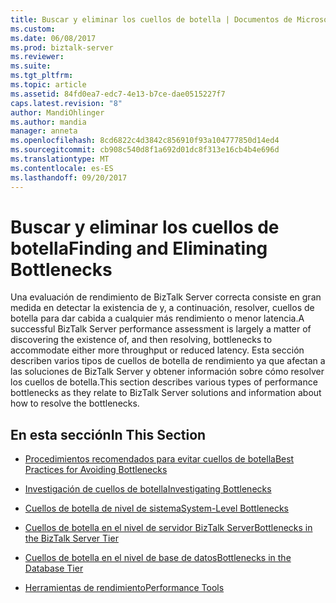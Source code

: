 ```yaml
---
title: Buscar y eliminar los cuellos de botella | Documentos de Microsoft
ms.custom: 
ms.date: 06/08/2017
ms.prod: biztalk-server
ms.reviewer: 
ms.suite: 
ms.tgt_pltfrm: 
ms.topic: article
ms.assetid: 84fd0ea7-edc7-4e13-b7ce-dae0515227f7
caps.latest.revision: "8"
author: MandiOhlinger
ms.author: mandia
manager: anneta
ms.openlocfilehash: 8cd6822c4d3842c856910f93a104777850d14ed4
ms.sourcegitcommit: cb908c540d8f1a692d01dc8f313e16cb4b4e696d
ms.translationtype: MT
ms.contentlocale: es-ES
ms.lasthandoff: 09/20/2017
---
```

# <a name="finding-and-eliminating-bottlenecks"></a><span data-ttu-id="a1d8f-102">Buscar y eliminar los cuellos de botella</span><span class="sxs-lookup"><span data-stu-id="a1d8f-102">Finding and Eliminating Bottlenecks</span></span>
<span data-ttu-id="a1d8f-103">Una evaluación de rendimiento de BizTalk Server correcta consiste en gran medida en detectar la existencia de y, a continuación, resolver, cuellos de botella para dar cabida a cualquier más rendimiento o menor latencia.</span><span class="sxs-lookup"><span data-stu-id="a1d8f-103">A successful BizTalk Server performance assessment is largely a matter of discovering the existence of, and then resolving, bottlenecks to accommodate either more throughput or reduced latency.</span></span> <span data-ttu-id="a1d8f-104">Esta sección describen varios tipos de cuellos de botella de rendimiento ya que afectan a las soluciones de BizTalk Server y obtener información sobre cómo resolver los cuellos de botella.</span><span class="sxs-lookup"><span data-stu-id="a1d8f-104">This section describes various types of performance bottlenecks as they relate to BizTalk Server solutions and information about how to resolve the bottlenecks.</span></span>  
  
## <a name="in-this-section"></a><span data-ttu-id="a1d8f-105">En esta sección</span><span class="sxs-lookup"><span data-stu-id="a1d8f-105">In This Section</span></span>  
  
-   [<span data-ttu-id="a1d8f-106">Procedimientos recomendados para evitar cuellos de botella</span><span class="sxs-lookup"><span data-stu-id="a1d8f-106">Best Practices for Avoiding Bottlenecks</span></span>](../technical-guides/best-practices-for-avoiding-bottlenecks.md)  
  
-   [<span data-ttu-id="a1d8f-107">Investigación de cuellos de botella</span><span class="sxs-lookup"><span data-stu-id="a1d8f-107">Investigating Bottlenecks</span></span>](../technical-guides/investigating-bottlenecks.md)  
  
-   [<span data-ttu-id="a1d8f-108">Cuellos de botella de nivel de sistema</span><span class="sxs-lookup"><span data-stu-id="a1d8f-108">System-Level Bottlenecks</span></span>](~/technical-guides/system-level-bottlenecks.md)  
  
-   [<span data-ttu-id="a1d8f-109">Cuellos de botella en el nivel de servidor BizTalk Server</span><span class="sxs-lookup"><span data-stu-id="a1d8f-109">Bottlenecks in the BizTalk Server Tier</span></span>](../technical-guides/bottlenecks-in-the-biztalk-server-tier.md)  
  
-   [<span data-ttu-id="a1d8f-110">Cuellos de botella en el nivel de base de datos</span><span class="sxs-lookup"><span data-stu-id="a1d8f-110">Bottlenecks in the Database Tier</span></span>](../technical-guides/bottlenecks-in-the-database-tier.md)  
  
-   [<span data-ttu-id="a1d8f-111">Herramientas de rendimiento</span><span class="sxs-lookup"><span data-stu-id="a1d8f-111">Performance Tools</span></span>](../technical-guides/performance-tools.md)